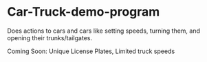 # Car-Truck-demo-program
Does actions to cars and cars like setting speeds, turning them, and opening their trunks/tailgates.

Coming Soon: Unique License Plates, Limited truck speeds
